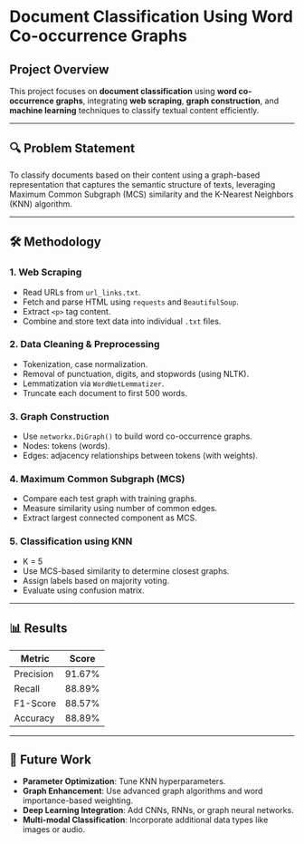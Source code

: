 # Document Classification Using Word Co-occurrence Graphs

## Project Overview

This project focuses on **document classification** using **word co-occurrence graphs**, integrating **web scraping**, **graph construction**, and **machine learning** techniques to classify textual content efficiently.

---

## 🔍 Problem Statement

To classify documents based on their content using a graph-based representation that captures the semantic structure of texts, leveraging Maximum Common Subgraph (MCS) similarity and the K-Nearest Neighbors (KNN) algorithm.

---

## 🛠 Methodology

### 1. Web Scraping
- Read URLs from `url_links.txt`.
- Fetch and parse HTML using `requests` and `BeautifulSoup`.
- Extract `<p>` tag content.
- Combine and store text data into individual `.txt` files.

### 2. Data Cleaning & Preprocessing
- Tokenization, case normalization.
- Removal of punctuation, digits, and stopwords (using NLTK).
- Lemmatization via `WordNetLemmatizer`.
- Truncate each document to first 500 words.

### 3. Graph Construction
- Use `networkx.DiGraph()` to build word co-occurrence graphs.
- Nodes: tokens (words).
- Edges: adjacency relationships between tokens (with weights).

### 4. Maximum Common Subgraph (MCS)
- Compare each test graph with training graphs.
- Measure similarity using number of common edges.
- Extract largest connected component as MCS.

### 5. Classification using KNN
- K = 5
- Use MCS-based similarity to determine closest graphs.
- Assign labels based on majority voting.
- Evaluate using confusion matrix.

---

## 📊 Results

| Metric     | Score         |
|------------|---------------|
| Precision  | 91.67%        |
| Recall     | 88.89%        |
| F1-Score   | 88.57%        |
| Accuracy   | 88.89%        |

---

## 🚀 Future Work
- **Parameter Optimization**: Tune KNN hyperparameters.
- **Graph Enhancement**: Use advanced graph algorithms and word importance-based weighting.
- **Deep Learning Integration**: Add CNNs, RNNs, or graph neural networks.
- **Multi-modal Classification**: Incorporate additional data types like images or audio.

